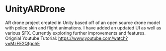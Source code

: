 # UnityARDrone
AR drone project created in Unity based off of an open source drone model with police skin and flight animations. I have added an updated UI as well as various SFX. Currently exploring further improvements and features.
Orignial Youtube Tutorial: https://www.youtube.com/watch?v=MzFE2QfgohE
